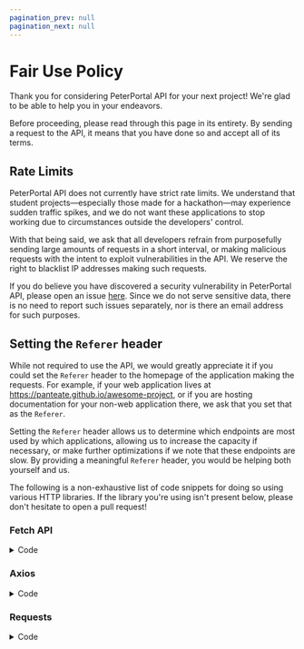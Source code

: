 ```yaml
---
pagination_prev: null
pagination_next: null
---
```


# Fair Use Policy

Thank you for considering PeterPortal API for your next project! We're glad to be able to help you in your endeavors.

Before proceeding, please read through this page in its entirety. By sending a request to the API, it means that you have done so and accept all of its terms.

## Rate Limits

PeterPortal API does not currently have strict rate limits. We understand that student projects—especially those made for a hackathon—may experience sudden traffic spikes, and we do not want these applications to stop working due to circumstances outside the developers' control.

With that being said, we ask that all developers refrain from purposefully sending large amounts of requests in a short interval, or making malicious requests with the intent to exploit vulnerabilities in the API. We reserve the right to blacklist IP addresses making such requests.

If you do believe you have discovered a security vulnerability in PeterPortal API, please open an issue [here](https://github.com/icssc/peterportal-api-next). Since we do not serve sensitive data, there is no need to report such issues separately, nor is there an email address for such purposes.

## Setting the `Referer` header

While not required to use the API, we would greatly appreciate it if you could set the `Referer` header to the homepage of the application making the requests. For example, if your web application lives at https://panteate.github.io/awesome-project, or if you are hosting documentation for your non-web application there, we ask that you set that as the `Referer`.

Setting the `Referer` header allows us to determine which endpoints are most used by which applications, allowing us to increase the capacity if necessary, or make further optimizations if we note that these endpoints are slow. By providing a meaningful `Referer` header, you would be helping both yourself and us.

The following is a non-exhaustive list of code snippets for doing so using various HTTP libraries. If the library you're using isn't present below, please don't hesitate to open a pull request!

### Fetch API

<details>
<summary>Code</summary>

```js
import fetch from 'cross-fetch' // ESM import
// const fetch = require("cross-fetch"); // CJS import

const res = await fetch(
  'https://api-next.peterportal.org/v1/rest/websoc' +
    new URLSearchParams({
      year: '2023',
      quarter: 'Spring',
      department: 'COMPSCI',
    }),
  {
    headers: {
      Referer: 'https://panteate.github.io/awesome-project',
      // other headers
    },
    // other options
  }
)
```

</details>

### Axios

<details>
<summary>Code</summary>

```js
import axios from 'axios' // ESM import
// const axios = require("axios"); // CJS import

const res = await axios.get('https://api-next.peterportal.org/v1/rest/websoc', {
  params: {
    year: '2023',
    quarter: 'Spring',
    department: 'COMPSCI',
  },
  headers: {
    Referer: 'https://panteate.github.io/awesome-project',
    // other headers
  },
  // other options
})
```

</details>

### Requests

<details>
<summary>Code</summary>

```py
import requests

res = requests.get("https://api-next.peterportal.org/v1/rest/websoc",
                   params={"year": "2023", "quarter": "Spring", "department": "COMPSCI"},
                   headers={"referer": "https://panteate.github.io/awesome-project",  # other headers
                            }  # other options
                   )
```

</details>
